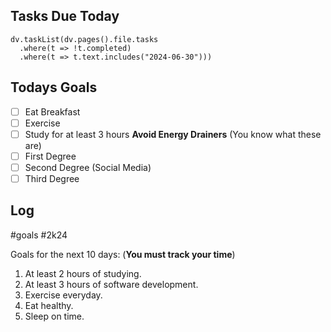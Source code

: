 ## Tasks Due Today
```dataviewjs
dv.taskList(dv.pages().file.tasks 
  .where(t => !t.completed)
  .where(t => t.text.includes("2024-06-30")))
```
## Todays Goals
- [ ] Eat Breakfast
- [ ] Exercise
- [ ] Study for at least 3 hours
**Avoid Energy Drainers** (You know what these are)
- [ ] First Degree
- [ ] Second Degree (Social Media)
- [ ] Third Degree

## Log

#goals #2k24 

Goals for the next 10 days: (**You must track your time**)
1. At least 2 hours of studying. 
2. At least 3 hours of software development.
3. Exercise everyday.
4. Eat healthy.
5. Sleep on time.
